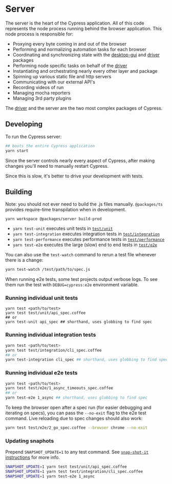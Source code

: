 # Server

The server is the heart of the Cypress application. All of this code represents the node process running behind the browser application. This node process is responsible for:

- Proxying every byte coming in and out of the browser
- Performing and normalizing automation tasks for each browser
- Coordinating and synchronizing state with the [desktop-gui](../desktop-gui) and [driver](../driver) packages
- Performing node specific tasks on behalf of the [driver](../driver)
- Instantiating and orchestrating nearly every other layer and package
- Spinning up various static file and http servers
- Communicating with our external API's
- Recording videos of run
- Managing mocha reporters
- Managing 3rd party plugins

The [driver](../driver) and the server are the two most complex packages of Cypress.

## Developing

To run the Cypress server:

```bash
## boots the entire Cypress application
yarn start
```

Since the server controls nearly every aspect of Cypress, after making changes you'll need to manually restart Cypress.

Since this is slow, it's better to drive your development with tests.

## Building

Note: you should not ever need to build the .js files manually. `@packages/ts` provides require-time transpilation when in development.

```shell
yarn workspace @packages/server build-prod
```

* `yarn test-unit` executes unit tests in [`test/unit`](./test/unit)
* `yarn test-integration` executes integration tests in [`test/integration`](./test/integration)
* `yarn test-performance` executes performance tests in [`test/performance`](./test/performance)
* `yarn test-e2e` executes the large (slow) end to end tests in [`test/e2e`](./test/e2e)

You can also use the `test-watch` command to rerun a test file whenever there is a change:

```bash
yarn test-watch /test/path/to/spec.js
```

When running e2e tests, some test projects output verbose logs. To see them run the test with `DEBUG=cypress:e2e` environment variable.

### Running individual unit tests

```bashtest-kitchensink
yarn test <path/to/test>
yarn test test/unit/api_spec.coffee
## or
yarn test-unit api_spec ## shorthand, uses globbing to find spec
```

### Running individual integration tests

```bash
yarn test <path/to/test>
yarn test test/integration/cli_spec.coffee
## or
yarn test-integration cli_spec ## shorthand, uses globbing to find spec
```

### Running individual e2e tests

```bash
yarn test <path/to/test>
yarn test test/e2e/1_async_timeouts_spec.coffee
## or
yarn test-e2e 1_async ## shorthand, uses globbing to find spec
```

To keep the browser open after a spec run (for easier debugging and iterating on specs), you can pass the `--no-exit` flag to the e2e test command. Live reloading due to spec changes should also work:
```sh
yarn test test/e2e/2_go_spec.coffee --browser chrome --no-exit
```

### Updating snaphots

Prepend `SNAPSHOT_UPDATE=1` to any test command. See [`snap-shot-it` instructions](https://github.com/bahmutov/snap-shot-it#advanced-use) for more info.

```bash
SNAPSHOT_UPDATE=1 yarn test test/unit/api_spec.coffee
SNAPSHOT_UPDATE=1 yarn test test/integration/cli_spec.coffee
SNAPSHOT_UPDATE=1 yarn test-e2e 1_async
```
